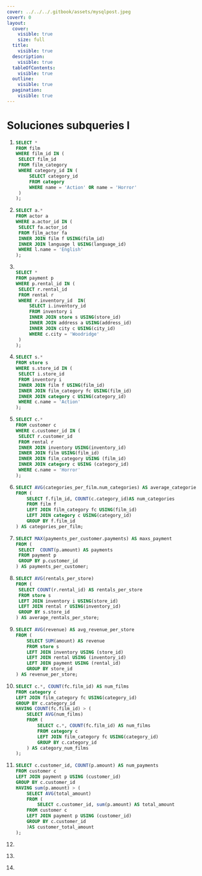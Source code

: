 ```yaml
---
cover: ../../../.gitbook/assets/mysqlpost.jpeg
coverY: 0
layout:
  cover:
    visible: true
    size: full
  title:
    visible: true
  description:
    visible: true
  tableOfContents:
    visible: true
  outline:
    visible: true
  pagination:
    visible: true
---
```


# Soluciones subqueries I

1. ```sql
   SELECT *
   FROM film
   WHERE film_id IN (
   	SELECT film_id
   	FROM film_category
   	WHERE category_id IN (
   		SELECT category_id
   		FROM category
   		WHERE name = 'Action' OR name = 'Horror'
   	)
   );
   ```
2. ```sql
   SELECT a.*
   FROM actor a
   WHERE a.actor_id IN (
   	SELECT fa.actor_id
   	FROM film_actor fa
   	INNER JOIN film f USING(film_id)
   	INNER JOIN language l USING(language_id)
   	WHERE l.name = 'English'
   );
   ```
3. ```sql

   SELECT * 
   FROM payment p 
   WHERE p.rental_id IN (
   	SELECT r.rental_id 
   	FROM rental r 
   	WHERE r.inventory_id  IN(
   		SELECT i.inventory_id 
   		FROM inventory i
   		INNER JOIN store s USING(store_id)
   		INNER JOIN address a USING(address_id)
   		INNER JOIN city c USING(city_id)
   		WHERE c.city = 'Woodridge'
   	)
   ); 
   ```
4. ```sql
   SELECT s.*
   FROM store s
   WHERE s.store_id IN (
   	SELECT i.store_id
   	FROM inventory i
   	INNER JOIN film f USING(film_id)
   	INNER JOIN film_category fc USING(film_id)
   	INNER JOIN category c USING(category_id)
   	WHERE c.name = 'Action'
   );
   ```
5. ```sql
   SELECT c.*
   FROM customer c
   WHERE c.customer_id IN (
   	SELECT r.customer_id
   	FROM rental r
   	INNER JOIN inventory USING(inventory_id)
   	INNER JOIN film USING(film_id)
   	INNER JOIN film_category USING (film_id)
   	INNER JOIN category c USING (category_id)
   	WHERE c.name = 'Horror'
   );
   ```
6. ```sql
   SELECT AVG(categories_per_film.num_categories) AS average_categories_per_film
   FROM (
       SELECT f.film_id, COUNT(c.category_id)AS num_categories
       FROM film f
       LEFT JOIN film_category fc USING(film_id)
       LEFT JOIN category c USING(category_id)
       GROUP BY f.film_id
   ) AS categories_per_film; 
   ```
7. ```sql
   SELECT MAX(payments_per_customer.payments) AS maxs_payment
   FROM (
   	SELECT  COUNT(p.amount) AS payments
   	FROM payment p
   	GROUP BY p.customer_id
   ) AS payments_per_customer; 
   ```
8. ```sql
   SELECT AVG(rentals_per_store)
   FROM (
   	SELECT COUNT(r.rental_id) AS rentals_per_store
   	FROM store s 
   	LEFT JOIN inventory i USING(store_id)
   	LEFT JOIN rental r USING(inventory_id) 
   	GROUP BY s.store_id
   ) AS average_rentals_per_store; 
   ```
9. ```sql
   SELECT AVG(revenue) AS avg_revenue_per_store
   FROM (
       SELECT SUM(amount) AS revenue
       FROM store s
       LEFT JOIN inventory USING (store_id)
       LEFT JOIN rental USING (inventory_id)
       LEFT JOIN payment USING (rental_id)
       GROUP BY store_id
   ) AS revenue_per_store;
   ```
10. ```sql
    SELECT c.*, COUNT(fc.film_id) AS num_films
    FROM category c
    LEFT JOIN film_category fc USING(category_id)
    GROUP BY c.category_id
    HAVING COUNT(fc.film_id) > (
    	SELECT AVG(num_films)
    	FROM (
    		SELECT c.*, COUNT(fc.film_id) AS num_films
    		FROM category c
    		LEFT JOIN film_category fc USING(category_id)
    		GROUP BY c.category_id
    	) AS category_num_films
    );
    ```
11. ```sql
    SELECT c.customer_id, COUNT(p.amount) AS num_payments
    FROM customer c
    LEFT JOIN payment p USING (customer_id)
    GROUP BY c.customer_id
    HAVING sum(p.amount) > (
        SELECT AVG(total_amount)
        FROM (
            SELECT c.customer_id, sum(p.amount) AS total_amount
    	FROM customer c
    	LEFT JOIN payment p USING (customer_id)
    	GROUP BY c.customer_id
        )AS customer_total_amount
    ); 
    ```
12. ```sql
    ```
13. ```sql
    ```
14. ```sql
    ```
